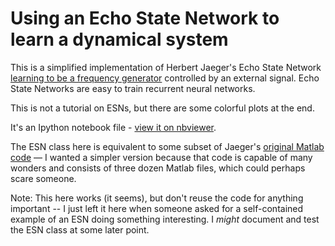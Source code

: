 # Using an Echo State Network to learn a dynamical system

This is a simplified implementation of Herbert Jaeger's Echo State
Network [learning to be a frequency generator](http://www.scholarpedia.org/article/Echo_state_network)
controlled by an external signal. Echo State Networks are easy to train recurrent neural networks.

This is not a tutorial on ESNs, but there are some colorful plots at the end.

It's an Ipython notebook file - [view it on nbviewer](http://nbviewer.ipython.org/github/cluclu/pyESN/blob/master/ESN_freqgen.ipynb).

The ESN class here is equivalent to some subset of Jaeger's [original Matlab code](http://www.faculty.jacobs-university.de/hjaeger/pubs/freqGen.zip) &mdash;
I wanted a simpler version because that code is capable of many wonders and consists of three
dozen Matlab files, which could perhaps scare someone.

Note: This here works (it seems), but don't reuse the code for anything important -- I just left it here when someone asked for a self-contained
example of an ESN doing something interesting. I *might* document and test the ESN class at some later point.
